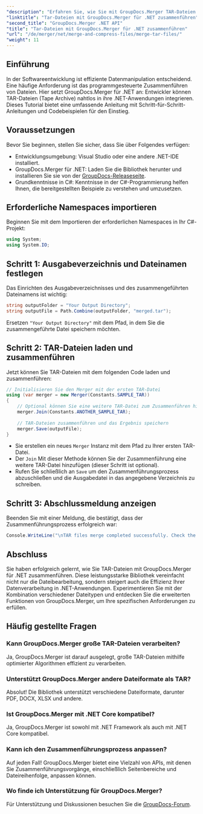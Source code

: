 ```yaml
---
"description": "Erfahren Sie, wie Sie mit GroupDocs.Merger TAR-Dateien nahtlos in Ihre .NET-Anwendungen integrieren. Dieses Tutorial bietet eine umfassende Schritt-für-Schritt-Anleitung mit Codebeispiel."
"linktitle": "Tar-Dateien mit GroupDocs.Merger für .NET zusammenführen"
"second_title": "GroupDocs.Merger .NET API"
"title": "Tar-Dateien mit GroupDocs.Merger für .NET zusammenführen"
"url": "/de/merger/net/merge-and-compress-files/merge-tar-files/"
"weight": 11
---
```


## Einführung

In der Softwareentwicklung ist effiziente Datenmanipulation entscheidend. Eine häufige Anforderung ist das programmgesteuerte Zusammenführen von Dateien. Hier setzt GroupDocs.Merger für .NET an: Entwickler können TAR-Dateien (Tape Archive) nahtlos in ihre .NET-Anwendungen integrieren. Dieses Tutorial bietet eine umfassende Anleitung mit Schritt-für-Schritt-Anleitungen und Codebeispielen für den Einstieg.

## Voraussetzungen

Bevor Sie beginnen, stellen Sie sicher, dass Sie über Folgendes verfügen:

- Entwicklungsumgebung: Visual Studio oder eine andere .NET-IDE installiert.
- GroupDocs.Merger für .NET: Laden Sie die Bibliothek herunter und installieren Sie sie von der [GroupDocs-Releaseseite](https://releases.groupdocs.com/merger/net/).
- Grundkenntnisse in C#: Kenntnisse in der C#-Programmierung helfen Ihnen, die bereitgestellten Beispiele zu verstehen und umzusetzen.

## Erforderliche Namespaces importieren

Beginnen Sie mit dem Importieren der erforderlichen Namespaces in Ihr C#-Projekt:

```csharp
using System;
using System.IO;
```

## Schritt 1: Ausgabeverzeichnis und Dateinamen festlegen

Das Einrichten des Ausgabeverzeichnisses und des zusammengeführten Dateinamens ist wichtig:

```csharp
string outputFolder = "Your Output Directory";
string outputFile = Path.Combine(outputFolder, "merged.tar");
```

Ersetzen `"Your Output Directory"` mit dem Pfad, in dem Sie die zusammengeführte Datei speichern möchten.

## Schritt 2: TAR-Dateien laden und zusammenführen

Jetzt können Sie TAR-Dateien mit dem folgenden Code laden und zusammenführen:

```csharp
// Initialisieren Sie den Merger mit der ersten TAR-Datei
using (var merger = new Merger(Constants.SAMPLE_TAR))
{
    // Optional können Sie eine weitere TAR-Datei zum Zusammenführen hinzufügen
    merger.Join(Constants.ANOTHER_SAMPLE_TAR);
    
    // TAR-Dateien zusammenführen und das Ergebnis speichern
    merger.Save(outputFile);
}
```

- Sie erstellen ein neues `Merger` Instanz mit dem Pfad zu Ihrer ersten TAR-Datei.
- Der `Join` Mit dieser Methode können Sie der Zusammenführung eine weitere TAR-Datei hinzufügen (dieser Schritt ist optional).
- Rufen Sie schließlich an `Save` um den Zusammenführungsprozess abzuschließen und die Ausgabedatei in das angegebene Verzeichnis zu schreiben.

## Schritt 3: Abschlussmeldung anzeigen

Beenden Sie mit einer Meldung, die bestätigt, dass der Zusammenführungsprozess erfolgreich war:

```csharp
Console.WriteLine("\nTAR files merge completed successfully. Check the output in {0}", outputFolder);
```

## Abschluss

Sie haben erfolgreich gelernt, wie Sie TAR-Dateien mit GroupDocs.Merger für .NET zusammenführen. Diese leistungsstarke Bibliothek vereinfacht nicht nur die Dateibearbeitung, sondern steigert auch die Effizienz Ihrer Datenverarbeitung in .NET-Anwendungen. Experimentieren Sie mit der Kombination verschiedener Dateitypen und entdecken Sie die erweiterten Funktionen von GroupDocs.Merger, um Ihre spezifischen Anforderungen zu erfüllen.

## Häufig gestellte Fragen

### Kann GroupDocs.Merger große TAR-Dateien verarbeiten?
Ja, GroupDocs.Merger ist darauf ausgelegt, große TAR-Dateien mithilfe optimierter Algorithmen effizient zu verarbeiten.

### Unterstützt GroupDocs.Merger andere Dateiformate als TAR?
Absolut! Die Bibliothek unterstützt verschiedene Dateiformate, darunter PDF, DOCX, XLSX und andere.

### Ist GroupDocs.Merger mit .NET Core kompatibel?
Ja, GroupDocs.Merger ist sowohl mit .NET Framework als auch mit .NET Core kompatibel.

### Kann ich den Zusammenführungsprozess anpassen?
Auf jeden Fall! GroupDocs.Merger bietet eine Vielzahl von APIs, mit denen Sie Zusammenführungsvorgänge, einschließlich Seitenbereiche und Dateireihenfolge, anpassen können.

### Wo finde ich Unterstützung für GroupDocs.Merger?
Für Unterstützung und Diskussionen besuchen Sie die [GroupDocs-Forum](https://forum.groupdocs.com/c/merger/32).